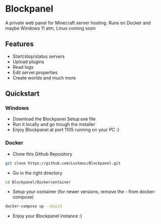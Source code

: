 
# Blockpanel

A private web panel for Minecraft server hosting. Runs on Docker and maybe Windows 11 atm, Linux coming soon

## Features
- Start/stop/status servers
- Upload plugins
- Read logs
- Edit server.properties
- Create worlds and much more

## Quickstart
### Windows
 - Download the Blockpanel Setup.exe file
 - Run it locally and go trough the installer
 - Enjoy Blockpanel at port 1105 running on your PC :)

### Docker
- Clone this Github Repository
```sh
git clone https://github.com/Luckmuc/Blockpanel.git
```
- Go in the right directory
```sh
cd Blockpanel/Dockercontainer
```
- Setup your container (for newer versions, remove the - from docker-compose)
```sh
docker-compose up --build
```
- Enjoy your Blockpanel instance :)

